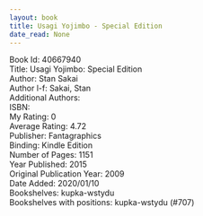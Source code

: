 ```yaml
---
layout: book
title: Usagi Yojimbo - Special Edition
date_read: None
---
```


Book Id: 40667940<br />
Title: Usagi Yojimbo: Special Edition<br />
Author: Stan Sakai<br />
Author l-f: Sakai, Stan<br />
Additional Authors: <br />
ISBN: <br />
My Rating: 0<br />
Average Rating: 4.72<br />
Publisher: Fantagraphics<br />
Binding: Kindle Edition<br />
Number of Pages: 1151<br />
Year Published: 2015<br />
Original Publication Year: 2009<br />
Date Added: 2020/01/10<br />
Bookshelves: kupka-wstydu<br />
Bookshelves with positions: kupka-wstydu (#707)<br />


